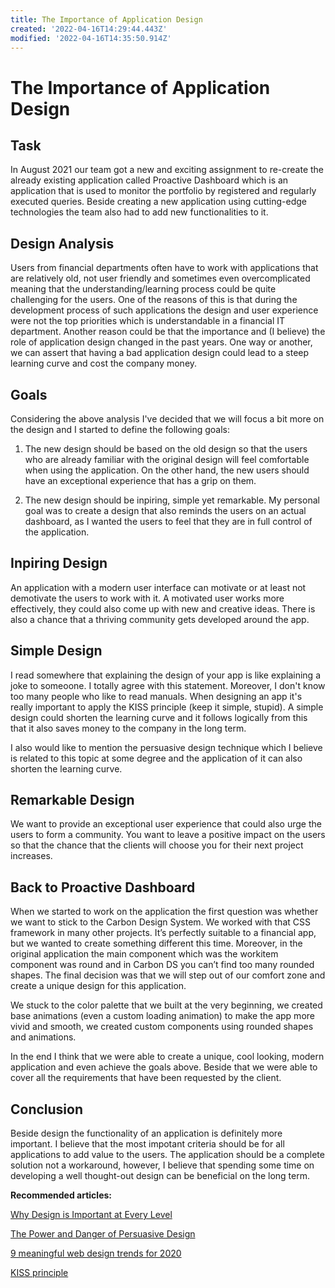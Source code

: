 ```yaml
---
title: The Importance of Application Design
created: '2022-04-16T14:29:44.443Z'
modified: '2022-04-16T14:35:50.914Z'
---
```


# The Importance of Application Design 

## Task 

In August 2021 our team got a new and exciting assignment to re-create the already existing application called Proactive Dashboard which is an application that is used to monitor the portfolio by registered and regularly executed queries. Beside creating a new application using cutting-edge technologies the team also had to add new functionalities to it. 

## Design Analysis 

Users from financial departments often have to work with applications that are relatively old, not user friendly and sometimes even overcomplicated meaning that the understanding/learning process could be quite challenging for the users. One of the reasons of this is that during the development process of such applications the design and user experience were not the top priorities which is understandable in a financial IT department. Another reason could be that the importance and (I believe) the role of application design changed in the past years. One way or another, we can assert that having a bad application design could lead to a steep learning curve and cost the company money. 

## Goals 

Considering the above analysis I've decided that we will focus a bit more on the design and I started to define the following goals: 

1. The new design should be based on the old design so that the users who are already familiar with the original design will feel comfortable when using the application. On the other hand, the new users should have an exceptional experience that has a grip on them. 

2. The new design should be inpiring, simple yet remarkable. My personal goal was to create a design that also reminds the users on an actual dashboard, as I wanted the users to feel that they are in full control of the application. 

## Inpiring Design 

An application with a modern user interface can motivate or at least not demotivate the users to work with it. A motivated user works more effectively, they could also come up with new and creative ideas. There is also a chance that a thriving community gets developed around the app. 

## Simple Design 

I read somewhere that explaining the design of your app is like explaining a joke to someoone. I totally agree with this statement. Moreover, I don't know too many people who like to read manuals. When designing an app it's really important to apply the KISS principle (keep it simple, stupid). A simple design could shorten the learning curve and it follows logically from this that it also saves money to the company in the long term.  

I also would like to mention the persuasive design technique which I believe is related to this topic at some degree and the application of it can also shorten the learning curve.  

## Remarkable Design 

We want to provide an exceptional user experience that could also urge the users to form a community. You want to leave a positive impact on the users so that the chance that the clients will choose you for their next project increases. 

## Back to Proactive Dashboard 

When we started to work on the application the first question was whether we want to stick to the Carbon Design System. We worked with that CSS framework in many other projects. It’s perfectly suitable to a financial app, but we wanted to create something different this time. Moreover, in the original application the main component which was the workitem component was round and in Carbon DS you can’t find too many rounded shapes. The final decision was that we will step out of our comfort zone and create a unique design for this application. 

We stuck to the color palette that we built at the very beginning, we created base animations (even a custom loading animation) to make the app more vivid and smooth, we created custom components using rounded shapes and animations. 

In the end I think that we were able to create a unique, cool looking, modern application and even achieve the goals above. Beside that we were able to cover all the requirements that have been requested by the client. 

## Conclusion 

Beside design the functionality of an application is definitely more important. I believe that the most impotant criteria should be for all applications to add value to the users. The application should be a complete solution not a workaround, however, I believe that spending some time on developing a well thought-out design can be beneficial on the long term.  


**Recommended articles:** 

[Why Design is Important at Every Level](https://medium.com/@thezeitgeist/why-design-is-important-at-every-level-fc342d4e017a)

[The Power and Danger of Persuasive Design](https://www.uxbooth.com/articles/the-power-and-danger-of-persuasive-design/)

[9 meaningful web design trends for 2020](https://webflow.com/blog/web-design-trends-for-2020#seat)

[KISS principle](https://en.wikipedia.org/wiki/KISS_principle)
